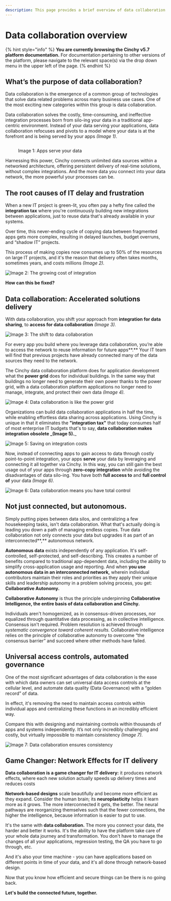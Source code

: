 ```yaml
---
description: This page provides a brief overview of data collaboration
---
```


# Data collaboration overview

{% hint style="info" %}
**You are currently browsing the Cinchy v5.7 platform documentation.** For documentation pertaining to other versions of the platform, please navigate to the relevant space(s) via the drop down menu in the upper left of the page.
{% endhint %}

## What’s the purpose of data collaboration?

Data collaboration is the emergence of a common group of technologies that solve data related problems across many business use cases. One of the most exciting new categories within this group is data collaboration.

Data collaboration solves the costly, time-consuming, and ineffective integration processes born from silo-ing your data in a traditional app-centric environment. Instead of your data serving your applications, data collaboration refocuses and pivots to a model where your data is at the forefront and is being served by your apps _(Image 1)._



<figure><img src=".gitbook/assets/image (366).png" alt=""><figcaption><p>Image 1: Apps serve your data</p></figcaption></figure>

Harnessing this power, Cinchy connects unlimited data sources within a networked architecture, offering persistent delivery of real-time solutions, without complex integrations. And the more data you connect into your data network, the more powerful your processes can be.

## The root causes of IT delay and frustration

When a new IT project is green-lit, you often pay a hefty fine called the **integration tax** where you're continuously building new integrations between applications, just to reuse data that's already available in your systems.

Over time, this never-ending cycle of copying data between fragmented apps gets more complex, resulting in delayed launches, budget overruns, and “shadow IT” projects.

This process of making copies now consumes up to 50% of the resources on large IT projects, and it's the reason that delivery often takes months, sometimes years, and costs millions _(Image 2)._

![Image 2: The growing cost of integration](<.gitbook/assets/image (141).png>)

**How can this be fixed?**

## Data collaboration: **Accelerated solutions delivery**

With data collaboration, you shift your approach from **integration for data sharing**, to **access for data collaboration** _(Image 3)._

![Image 3: The shift to data collaboration](../.gitbook/assets/../../Documentation/.gitbook/assets/Overview/data-collaboration.png)

For every app you build where you leverage data collaboration, you’re able to access the network to reuse information for future apps**.** Your IT team will find that previous projects have already connected many of the data sources they need to the network.

The Cinchy data collaboration platform does for application development what the **power grid** does for individual buildings. In the same way that buildings no longer need to generate their own power thanks to the power grid, with a data collaboration platform applications no longer need to manage, integrate, and protect their own data _(Image 4)._



![Image 4: Data collaboration is like the power grid](<.gitbook/assets/image (99).png>)


Organizations can build data collaboration applications in half the time, while enabling effortless data sharing across applications. Using Cinchy is unique in that it eliminates the **"integration tax"** that today consumes half of most enterprise IT budgets  that's to say, **data collaboration makes integration obsolete **_**(Image 5).**_


![Image 5: Saving on integration costs](<.gitbook/assets/image (97).png>)

Now, instead of connecting apps to gain access to data through costly point-to-point integration, your apps **serve** your data by leveraging and connecting it all together via Cinchy. In this way, you can still gain the best usage out of your apps through **zero-copy integration** while avoiding the disadvantages of data silo-ing. You have both **full access to** and **full control of** your data _(Image 6)._



![Image 6: Data collaboration means you have total control](<.gitbook/assets/image (601).png>)

## Not just connected, but autonomous.

​Simply putting pipes between data silos, and centralizing a few housekeeping tasks, isn't data collaboration. What that's actually doing is leading you down a path of managing endless copies. True data collaboration not only connects your data but upgrades it as part of an interconnected**,** autonomous network.

**Autonomous data** exists independently of any application. It's self-controlled, self-protected, and self-describing. This creates a number of benefits compared to traditional app-dependent data, including the ability to simplify cross-application usage and reporting. And when **you use autonomous data in an interconnected network,** wherein individual contributors maintain their roles and priorities as they apply their unique skills and leadership autonomy in a problem solving process, you get: **Collaborative Autonomy.**

**Collaborative Autonomy** is thus the principle underpinning **Collaborative Intelligence, the entire basis of data collaboration and Cinchy.**

Individuals aren't homogenized, as in consensus-driven processes, nor equalized through quantitative data processing, as in collective intelligence. Consensus isn't required. Problem resolution is achieved through _systematic convergence toward coherent results._ Collaborative intelligence relies on the principle of collaborative autonomy to overcome “the consensus barrier” and succeed where other methods have failed.

## Universal access controls, automated governance

One of the most significant advantages of data collaboration is the ease with which data owners can set universal data access controls at the cellular level, and automate data quality (Data Governance) with a “golden record” of data.

In effect, it's removing the need to maintain access controls within individual apps and centralizing these functions in an incredibly efficient way.

Compare this with designing and maintaining controls within thousands of apps and systems independently. It’s not only incredibly challenging and costly, but virtually impossible to maintain consistency _(Image 7)._

![Image 7: Data collaboration ensures consistency](<.gitbook/assets/image (376).png>)

## Game Changer: Network Effects for IT delivery

**Data collaboration is a game changer for IT delivery:** it produces network effects, where each new solution actually speeds up delivery times and reduces costs

**Network-based designs** scale beautifully and become more efficient as they expand. Consider the human brain; its **neuroplasticity** helps it learn more as it grows. The more interconnected it gets, the better. The neural pathways are reorganizing themselves such that the fewer connections, the higher the intelligence, because information is easier to put to use.

It's the same with **data collaboration.** The more you connect your data, the harder and better it works. It's the ability to have the platform take care of your whole data journey and transformation. You don't have to manage the changes of all your applications, regression testing, the QA you have to go through, etc.

And it's also your time machine - you can have applications based on different points in time of your data, and it's all done through network-based design.

Now that you know how efficient and secure things can be there is no going back.

**Let's build the connected future, together.**

